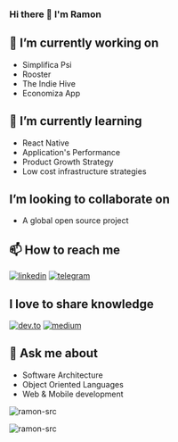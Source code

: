 ### Hi there 👋 I'm Ramon


## 🔭 I’m currently working on

- Simplifica Psi
- Rooster
- The Indie Hive
- Economiza App

## 🌱 I’m currently learning

- React Native
- Application's Performance
- Product Growth Strategy
- Low cost infrastructure strategies
  
## I’m looking to collaborate on

- A global open source project 
  
## 📫 How to reach me

[![linkedin](https://img.shields.io/badge/LinkedIn-0077B5?style=for-the-badge&logo=linkedin&logoColor=white)](https://www.linkedin.com/in/ramonsrocha/)
[![telegram](https://img.shields.io/badge/Telegram-2CA5E0?style=for-the-badge&logo=telegram&logoColor=white)](https://t.me/vuejspoa)

## I love to share knowledge

[![dev.to](https://img.shields.io/badge/dev.to-0A0A0A?style=for-the-badge&logo=devdotto&logoColor=white)](https://dev.to/ramon_src)
[![medium](https://img.shields.io/badge/Medium-12100E?style=for-the-badge&logo=medium&logoColor=white)](https://medium.com/@ramon_src)


## 💬 Ask me about

- Software Architecture
- Object Oriented Languages
- Web & Mobile development


<p align="left"> <img src="https://komarev.com/ghpvc/?username=ramon-src&label=Profile%20views&color=0e75b6&style=flat" alt="ramon-src" /> </p>

<p><img align="center" src="https://github-readme-streak-stats.herokuapp.com/?user=ramon-src&" alt="ramon-src" /></p>


<!-- https://dev.to/envoy_/150-badges-for-github-pnk -->
